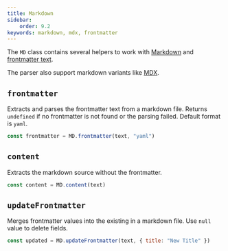 ```yaml
---
title: Markdown
sidebar:
    order: 9.2
keywords: markdown, mdx, frontmatter
---
```


The `MD` class contains several helpers to work with [Markdown](https://www.markdownguide.org/cheat-sheet/) and [frontmatter text](https://jekyllrb.com/docs/front-matter/).

The parser also support markdown variants like [MDX](https://mdxjs.com/).

## `frontmatter`

Extracts and parses the frontmatter text from a markdown file. Returns `undefined` if no frontmatter is not found or the parsing failed. Default format is `yaml`.

```javascript
const frontmatter = MD.frontmatter(text, "yaml")
```

## `content`

Extracts the markdown source without the frontmatter.

```javascript
const content = MD.content(text)
```

## `updateFrontmatter`

Merges frontmatter values into the existing in a markdown file. Use `null` value to delete fields.

```javascript
const updated = MD.updateFrontmatter(text, { title: "New Title" })
```
